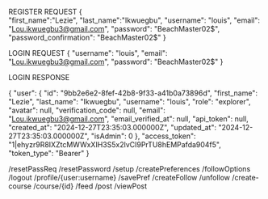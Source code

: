 
REGISTER REQUEST
{  
"first_name":"Lezie",
 "last_name":"Ikwuegbu",
 "username": "louis",
  "email": "Lou.ikwuegbu3@gmail.com",
  "password": "BeachMaster02$",
  "password_confirmation": "BeachMaster02$"
}


LOGIN REQUEST
{
    "username": "louis",
   "email": "Lou.ikwuegbu3@gmail.com",
  "password": "BeachMaster02$"
}

LOGIN RESPONSE

{
    "user": {
        "id": "9bb2e6e2-8fef-42b8-9f33-a41b0a73896d",
        "first_name": "Lezie",
        "last_name": "Ikwuegbu",
        "username": "louis",
        "role": "explorer",
        "avatar": null,
        "verification_code": null,
        "email": "Lou.ikwuegbu3@gmail.com",
        "email_verified_at": null,
        "api_token": null,
        "created_at": "2024-12-27T23:35:03.000000Z",
        "updated_at": "2024-12-27T23:35:03.000000Z",
        "isAdmin": 0
    },
    "access_token": "1|ehyzr9R8IXZtcMWWxXIH3S5x2lvCI9PrTU8hEMPafda904f5",
    "token_type": "Bearer"
}

/resetPassReq
/resetPassword
/setup
/createPreferences
/followOptions
/logout
/profile/{user:username}
/savePref
/createFollow
/unfollow
/create-course
/course/{id}
/feed
/post
/viewPost
